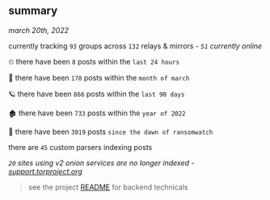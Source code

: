 
## summary
_march 20th, 2022_

currently tracking `93` groups across `132` relays & mirrors - _`51` currently online_

⏲ there have been `8` posts within the `last 24 hours`

🦈 there have been `178` posts within the `month of march`

🪐 there have been `866` posts within the `last 90 days`

🏚 there have been `733` posts within the `year of 2022`

🦕 there have been `3019` posts `since the dawn of ransomwatch`

there are `45` custom parsers indexing posts

_`20` sites using v2 onion services are no longer indexed - [support.torproject.org](https://support.torproject.org/onionservices/v2-deprecation/)_

> see the project [README](https://github.com/thetanz/ransomwatch#ransomwatch--) for backend technicals
